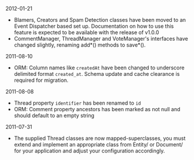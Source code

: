 2012-01-21

* Blamers, Creators and Spam Detection classes have been moved to an Event Dispatcher based set up. Documentation on how to use this feature is expected to be available with the release of v1.0.0
* CommentManager, ThreadManager and VoteManager's interfaces have changed slightly, renaming add*() methods to save*().

2011-08-10

* ORM: Column names like ``createdAt`` have been changed to underscore delimited format ``created_at``. Schema update and cache clearance is required for migration.

2011-08-08

* Thread property ``identifier`` has been renamed to ``id``
* ORM: Comment property ancestors has been marked as not null and should default to an empty string

2011-07-31

* The supplied Thread classes are now mapped-superclasses, you must extend and implement an appropriate class from Entity/ or Document/ for your application and adjust your configuration accordingly.
